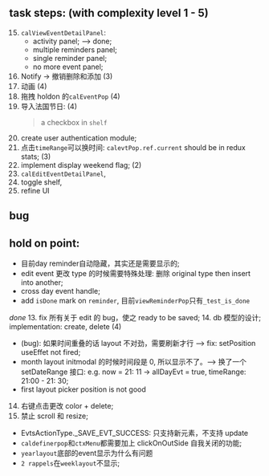 ## task steps: (with complexity level 1 - 5)

15. `calViewEventDetailPanel`:
    - activity panel; --> done;
    - multiple reminders panel;
    - single reminder panel;
    - no more event panel;
16. Notify -> 撤销删除和添加 (3)
17. 动画 (4)
18. 拖拽 holdon 的`calEventPop` (4)
19. 导入法国节日: (4)
    > a checkbox in `shelf`
20. create user authentication module;
21. 点击`timeRange`可以换时间: `calevtPop.ref.current` should be in redux stats; (3)
22. implement display weekend flag; (2)
23. `calEditEventDetailPanel`,
24. toggle shelf,
25. refine UI

## bug

## hold on point:
-   目前day reminder自动隐藏，其实还是需要显示的;
-   edit event 更改 type 的时候需要特殊处理: 删除 original type then insert into another;
-   cross day event handle;
-   add `isDone` mark on `reminder`, 目前`viewReminderPop`只有`_test_is_done`


_done_
13. fix 所有关于 edit 的 bug，使之 ready to be saved;
14. db 模型的设计; implementation: create, delete (4)

-   (bug): 如果时间重叠的话 layout 不对劲，需要刷新才行 --> fix: setPosition useEffet not fired;
-   month layout initmodal 的时候时间段是 0, 所以显示不了。--> 换了一个 setDateRange 接口: e.g. now = 21: 11 -> allDayEvt = true, timeRange: 21:00 - 21: 30;
-   first layout picker position is not good

14. 右键点击更改 color + delete;
15. 禁止 scroll 和 resize;
-   EvtsActionType._SAVE_EVT_SUCCESS: 只支持新元素，不支持 update
-   `caldefinerpop`和`ctxMenu`都需要加上 clickOnOutSide 自我关闭的功能;
-   `yearlayout`底部的event显示为什么有问题
- `2 rappels`在`weeklayout`不显示;
